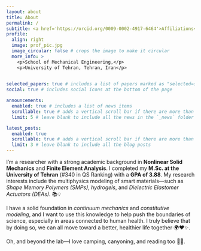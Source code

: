 ```yaml
---
layout: about
title: About
permalink: /
subtitle: <a href='https://orcid.org/0009-0002-4917-6464'>Affiliations</a>.
profile:
  align: right
  image: prof_pic.jpg
  image_circular: false # crops the image to make it circular
  more_info: >
    <p>School of Mechanical Engineering,</p>
    <p>University of Tehran, Tehran, Iran</p>
    

selected_papers: true # includes a list of papers marked as "selected={true}"
social: true # includes social icons at the bottom of the page

announcements:
  enabled: true # includes a list of news items
  scrollable: true # adds a vertical scroll bar if there are more than 3 news items
  limit: 5 # leave blank to include all the news in the `_news` folder

latest_posts:
  enabled: true
  scrollable: true # adds a vertical scroll bar if there are more than 3 new posts items
  limit: 3 # leave blank to include all the blog posts
---
```



I’m a researcher with a strong academic background in **Nonlinear Solid Mechanics** and **Finite Element Analysis**. I completed my **M.Sc. at the University of Tehran** (#340 in QS Ranking) with a **GPA of 3.88**. My research interests include the multiphysics modeling of smart materials—such as _Shape Memory Polymers (SMPs)_, _hydrogels_, and _Dielectric Elastomer Actuators (DEAs)_. 📚💡  

I have a solid foundation in _continuum mechanics_ and _constitutive modeling_, and I want to use this knowledge to help push the boundaries of science, especially in areas connected to human health. I truly believe that by doing so, we can all move toward a better, healthier life together 🌍❤️✨.  

Oh, and beyond the lab—I love camping, canyoning, and reading too 🌊📖.  



